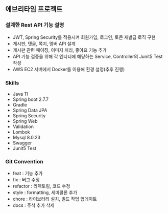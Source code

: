 ## 에브리타임 프로젝트
 
### 설계한 Rest API 기능 설명
- JWT, Spring Security를 적용시켜 회원가입, 로그인, 토큰 재발급 로직 구현
- 게시판, 댓글, 쪽지, 멤버 API 설계
- 게시판 관련 페이징, 이미지 처리, 좋아요 기능 추가
- API 기능 검증을 위해 각 엔티티에 해당하는 Service, Controller의 Junit5 Test 작성
- AWS EC2 서버에서 Docker를 이용해 환경 설정(추후 진행)
### Skills
- Java 11
- Spring boot 2.7.7
- Gradle
- Spring Data JPA
- Spring Security
- Spring Web
- Validation
- Lombok
- Mysql 8.0.23
- Swagger 
- Junit5 Test

### Git Convention
- feat : 기능 추가
- fix : 버그 수정
- refactor : 리펙토링, 코드 수정
- style : formatting, 세미콜론 추가
- chore : 라이브러리 설치, 빌드 작업 업데이트
- docs : 주석 추가 삭제
